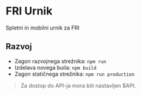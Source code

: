 # FRI Urnik

Spletni in mobilni urnik za FRI

## Razvoj

 - Zagon razvojnega strežnika: `npm run`
 - Izdelava novega buila: `npm build`
 - Zagon statičnega strežnika: `npm run production`
 
> Za dostop do API-ja mora biti nastavljen $API.